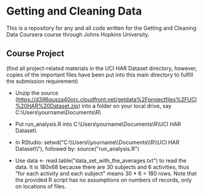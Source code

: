 Getting and Cleaning Data
=========================

This is a repository for any and all code written for the Getting and Cleaning Data Coursera course through Johns Hopkins University.  

## Course Project
(find all project-related materials in the UCI HAR Dataset directory, however, copies of the important files have been put into this main directory to fulfill the submission requirement)  

* Unzip the source (https://d396qusza40orc.cloudfront.net/getdata%2Fprojectfiles%2FUCI%20HAR%20Dataset.zip) into a folder on your local drive, say C:\Users\yourname\Documents\R\  

* Put run_analysis.R into C:\Users\yourname\Documents\R\UCI HAR Dataset\  

* In RStudio: setwd("C:\\\\Users\\\\yourname\\\\Documents\\\\R\\\\UCI HAR Dataset\\\\"), followed by: source("run_analysis.R")  

* Use data <- read.table("data_set_with_the_averages.txt") to read the data. It is 180x68 because there are 30 subjects and 6 activities, thus "for each activity and each subject" means 30 * 6 = 180 rows. Note that the provided R script has no assumptions on numbers of records, only on locations of files.  